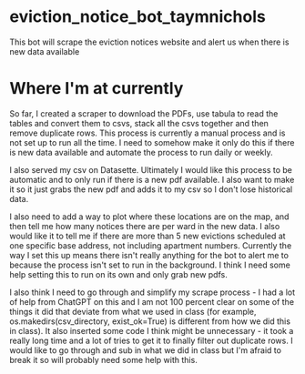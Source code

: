 # eviction_notice_bot_taymnichols
This bot will scrape the eviction notices website and alert us when there is new data available

# Where I'm at currently
So far, I created a scraper to download the PDFs, use tabula to read the tables and convert them to csvs, stack all the csvs together and then remove duplicate rows. This process is currently a manual process and is not set up to run all the time. I need to somehow make it only do this if there is new data available and automate the process to run daily or weekly. 

I also served my csv on Datasette. Ultimately I would like this process to be automatic and to only run if there is a new pdf available. I also want to make it so it just grabs the new pdf and adds it to my csv so I don't lose historical data.

I also need to add a way to plot where these locations are on the map, and then tell me how many notices there are per ward in the new data. I also would like it to tell me if there are more than 5 new evictions scheduled at one specific base address, not including apartment numbers. Currently the way I set this up means there isn't really anything for the bot to alert me to because the process isn't set to run in the background. I think I need some help setting this to run on its own and only grab new pdfs.

I also think I need to go through and simplify my scrape process - I had a lot of help from ChatGPT on this and I am not 100 percent clear on some of the things it did that deviate from what we used in class (for example, os.makedirs(csv_directory, exist_ok=True) is different from how we did this in class). It also inserted some code I think might be unnecessary - it took a really long time and a lot of tries to get it to finally filter out duplicate rows. I would like to go through and sub in what we did in class but I'm afraid to break it so will probably need some help with this.
